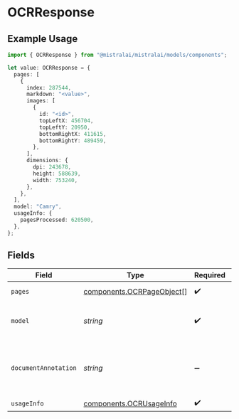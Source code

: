 # OCRResponse

## Example Usage

```typescript
import { OCRResponse } from "@mistralai/mistralai/models/components";

let value: OCRResponse = {
  pages: [
    {
      index: 287544,
      markdown: "<value>",
      images: [
        {
          id: "<id>",
          topLeftX: 456704,
          topLeftY: 20950,
          bottomRightX: 411615,
          bottomRightY: 489459,
        },
      ],
      dimensions: {
        dpi: 243678,
        height: 588639,
        width: 753240,
      },
    },
  ],
  model: "Camry",
  usageInfo: {
    pagesProcessed: 620500,
  },
};
```

## Fields

| Field                                                                  | Type                                                                   | Required                                                               | Description                                                            |
| ---------------------------------------------------------------------- | ---------------------------------------------------------------------- | ---------------------------------------------------------------------- | ---------------------------------------------------------------------- |
| `pages`                                                                | [components.OCRPageObject](../../models/components/ocrpageobject.md)[] | :heavy_check_mark:                                                     | List of OCR info for pages.                                            |
| `model`                                                                | *string*                                                               | :heavy_check_mark:                                                     | The model used to generate the OCR.                                    |
| `documentAnnotation`                                                   | *string*                                                               | :heavy_minus_sign:                                                     | Formatted response in the request_format if provided in json str       |
| `usageInfo`                                                            | [components.OCRUsageInfo](../../models/components/ocrusageinfo.md)     | :heavy_check_mark:                                                     | N/A                                                                    |